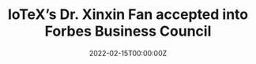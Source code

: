 ---
title: IoTeX’s Dr. Xinxin Fan accepted into Forbes Business Council
tags:
- Forbes
date: "2022-02-15T00:00:00Z"

# Optional external URL for project (replaces project detail page).
external_link: "https://crypto.news/iotex-dr-xinxin-fan-accepted-forbes-business-council/"
---